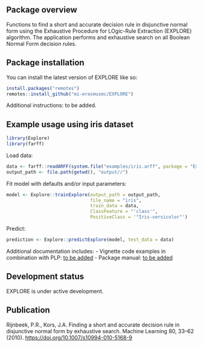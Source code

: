 
## Package overview

Functions to find a short and accurate decision rule in disjunctive
normal form using the Exhaustive Procedure for LOgic-Rule Extraction
(EXPLORE) algorithm. The application performs and exhaustive search on
all Boolean Normal Form decision rules.

## Package installation

You can install the latest version of EXPLORE like so:

``` r
install.packages("remotes")
remotes::install_github("mi-erasmusmc/EXPLORE")
```

Additional instructions: to be added.

## Example usage using iris dataset

``` r
library(Explore)
library(farff)
```

Load data:

``` r
data <- farff::readARFF(system.file("examples/iris.arff", package = "Explore"))
output_path <- file.path(getwd(), "output//")
```

Fit model with defaults and/or input parameters:

``` r
model <- Explore::trainExplore(output_path = output_path, 
                               file_name = "iris", 
                               train_data = data, 
                               ClassFeature = "'class'", 
                               PositiveClass = '"Iris-versicolor"')
```

Predict:

``` r
prediction <- Explore::predictExplore(model, test_data = data)
```

Additional documentation includes: - Vignette code examples in
combination with PLP: [to be
added](~/Documents/Git/Explore/vignettes/EXPLORE_withPLP.Rmd) - Package
manual: [to be added](~/Documents/Git/Explore/vignettes/Explore_1.0.pdf)

## Development status

EXPLORE is under active development.

## Publication

Rijnbeek, P.R., Kors, J.A. Finding a short and accurate decision rule in
disjunctive normal form by exhaustive search. Machine Learning 80, 33–62
(2010). <https://doi.org/10.1007/s10994-010-5168-9>
